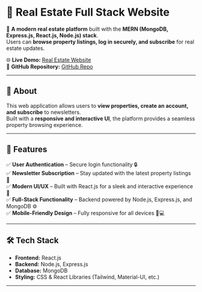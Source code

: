 # 🏡 Real Estate Full Stack Website  

🚀 **A modern real estate platform** built with the **MERN (MongoDB, Express.js, React.js, Node.js) stack**.  
Users can **browse property listings, log in securely, and subscribe** for real estate updates.  

🌐 **Live Demo:** [Real Estate Website](https://real-estate-frontend-bfpz.onrender.com)  
📂 **GitHub Repository:** [GitHub Repo](https://github.com/vedant1325/Real-Estate-Full-Stack.git)  

---

## 📌 About  
This web application allows users to **view properties, create an account, and subscribe** to newsletters.  
Built with a **responsive and interactive UI**, the platform provides a seamless property browsing experience.  

---

## 🎨 Features  
✅ **User Authentication** – Secure login functionality 🔒  
✅ **Newsletter Subscription** – Stay updated with the latest property listings 📩  
✅ **Modern UI/UX** – Built with React.js for a sleek and interactive experience 🎨  
✅ **Full-Stack Functionality** – Backend powered by Node.js, Express.js, and MongoDB ⚙️  
✅ **Mobile-Friendly Design** – Fully responsive for all devices 📱💻  

---

## 🛠️ Tech Stack  
- **Frontend:** React.js  
- **Backend:** Node.js, Express.js  
- **Database:** MongoDB  
- **Styling:** CSS & React Libraries (Tailwind, Material-UI, etc.)  

---

